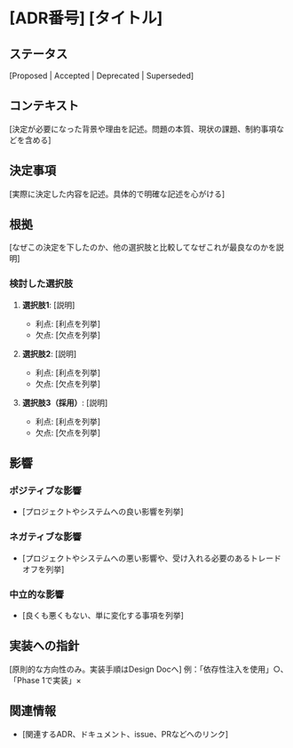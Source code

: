# [ADR番号] [タイトル]

## ステータス

[Proposed | Accepted | Deprecated | Superseded]

## コンテキスト

[決定が必要になった背景や理由を記述。問題の本質、現状の課題、制約事項などを含める]

## 決定事項

[実際に決定した内容を記述。具体的で明確な記述を心がける]

## 根拠

[なぜこの決定を下したのか、他の選択肢と比較してなぜこれが最良なのかを説明]

### 検討した選択肢

1. **選択肢1**: [説明]
   - 利点: [利点を列挙]
   - 欠点: [欠点を列挙]

2. **選択肢2**: [説明]
   - 利点: [利点を列挙]
   - 欠点: [欠点を列挙]

3. **選択肢3（採用）**: [説明]
   - 利点: [利点を列挙]
   - 欠点: [欠点を列挙]

## 影響

### ポジティブな影響

- [プロジェクトやシステムへの良い影響を列挙]

### ネガティブな影響

- [プロジェクトやシステムへの悪い影響や、受け入れる必要のあるトレードオフを列挙]

### 中立的な影響

- [良くも悪くもない、単に変化する事項を列挙]

## 実装への指針

[原則的な方向性のみ。実装手順はDesign Docへ]
例：「依存性注入を使用」○、「Phase 1で実装」×

## 関連情報

- [関連するADR、ドキュメント、issue、PRなどへのリンク]